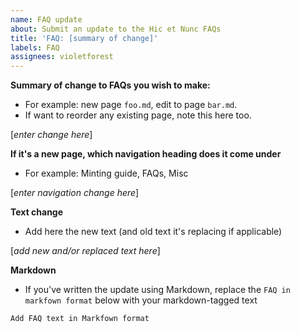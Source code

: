 ```yaml
---
name: FAQ update
about: Submit an update to the Hic et Nunc FAQs
title: 'FAQ: [summary of change]'
labels: FAQ
assignees: violetforest
---
```


**Summary of change to FAQs you wish to make:**

- For example: new page `foo.md`, edit to page `bar.md`.
- If want to reorder any existing page, note this here too.

[*enter change here*]

**If it's a new page, which navigation heading does it come under**

- For example: Minting guide, FAQs, Misc

[*enter navigation change here*]

**Text change**

- Add here the new text (and old text it's replacing if applicable)

[*add new and/or replaced text here*]

**Markdown**

- If you've written the update using Markdown, replace the `FAQ in markfown format` below with your markdown-tagged text

```Markdown
Add FAQ text in Markfown format
```
